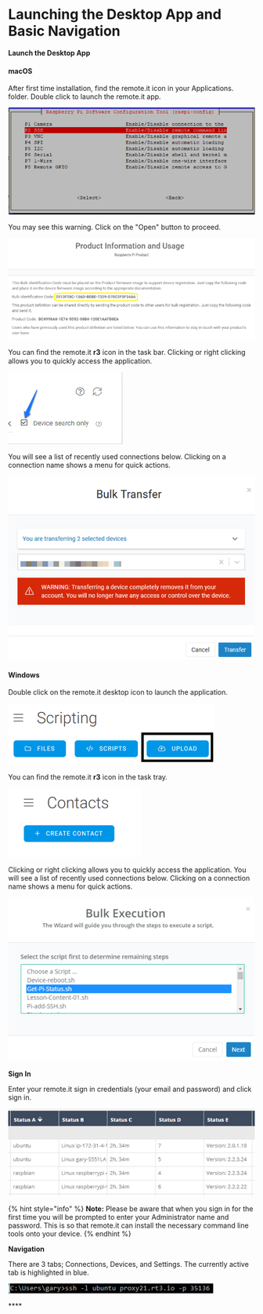 # Launching the Desktop App and Basic Navigation

**Launch the Desktop App**

#### macOS

After first time installation, find the remote.it icon in your Applications. folder.  Double click to launch the remote.it app.

![](../../.gitbook/assets/image%20%28130%29.png)

You may see this warning.  Click on the "Open" button to proceed.

![](../../.gitbook/assets/image%20%28253%29.png)

You can ﬁnd the remote.it **r3** icon in the task bar. Clicking or right clicking allows you to quickly access the application. 

![](../../.gitbook/assets/image%20%28394%29.png)

You will see a list of recently used connections below.  Clicking on a connection name shows a menu for quick actions.

![](../../.gitbook/assets/image%20%28244%29.png)

#### Windows

Double click on the remote.it desktop icon to launch the application.

![](../../.gitbook/assets/image%20%2893%29.png)

  
You can ﬁnd the remote.it **r3** icon in the task tray. 

![](../../.gitbook/assets/image%20%28494%29.png)

Clicking or right clicking allows you to quickly access the application. You will see a list of recently used connections below.  Clicking on a connection name shows a menu for quick actions.

![](../../.gitbook/assets/image%20%28283%29.png)

**Sign In**

Enter your remote.it sign in credentials \(your email and password\) and click sign in.

![](../../.gitbook/assets/image%20%28333%29.png)

{% hint style="info" %}
**Note:** Please be aware that when you sign in for the first time you will be prompted to enter your Administrator name and password. This is so that remote.it can install the necessary command line tools onto your device. 
{% endhint %}

**Navigation**

There are 3 tabs; Connections, Devices, and Settings.  The currently active tab is highlighted in blue.

![](../../.gitbook/assets/image%20%28207%29.png)

\*\*\*\*

